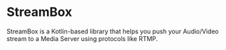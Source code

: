 # StreamBox
 StreamBox is a Kotlin-based library that helps you push your Audio/Video stream to a Media Server using protocols like RTMP.
